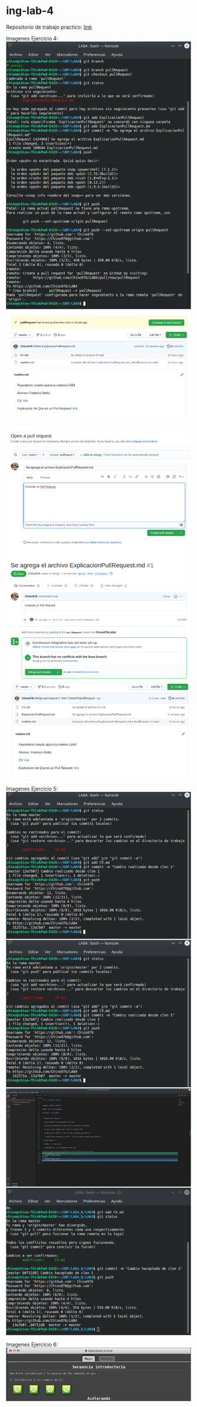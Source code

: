 # ing-lab-4

Repositorio de trabajo practico: [link](https://github.com/Chino976/LAB4)

Imagenes Ejercicio 4:
![](img/pullRequest1.png)
![](img/pullRequest2.png)
![](img/pullRequest3.png)
![](img/pullRequest4.png)
![](img/pullRequest5.png)

Imagenes Ejercicio 5:
![](img/conflicto1.png)
![](img/conflicto2.png)
![](img/conflicto3.png)
![](img/conflicto4.png)

Imagenes Ejercicio 6:
![](img/Ejercicio6.png)
